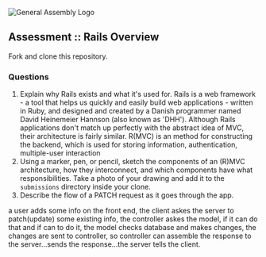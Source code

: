 ![General Assembly Logo](http://i.imgur.com/ke8USTq.png)

## Assessment :: Rails Overview

Fork and clone this repository.

### Questions
1. Explain why Rails exists and what it's used for.
Rails is a web framework - a tool that helps us quickly and easily build web applications - written in Ruby, and designed and created by a Danish programmer named David Heinemeier Hannson (also known as 'DHH'). Although Rails applications don't match up perfectly with the abstract idea of MVC, their architecture is fairly similar. R(MVC) is an method for constructing the backend, which is used for storing information, authentication, multiple-user interaction
1. Using a marker, pen, or pencil, sketch the components of an (R)MVC architecture, how they interconnect, and which components have what responsibilities. Take a photo of your drawing and add it to the `submissions` directory inside your clone.
1. Describe the flow of a PATCH request as it goes through the app.

a user adds some info on the front end, the client askes the server to patch(update) some existing info, the controller askes the model, if it can do that and if can to do it, the model checks database and makes changes, the changes are sent to controller, so controller can assemble the response to the server...sends the response...the server tells the client.
